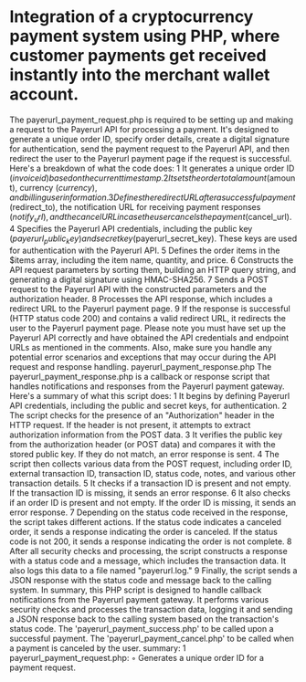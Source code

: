 # Integration of a cryptocurrency payment system using PHP, where customer payments get received instantly into the merchant wallet account.  

The payerurl_payment_request.php is required to be setting up and making a request to the Payerurl API for processing a payment. It's designed to generate a unique order ID, specify order details, create a digital signature for authentication, send the payment request to the Payerurl API, and then redirect the user to the Payerurl payment page if the request is successful. Here's a breakdown of what the code does:
 1 It generates a unique order ID ($invoiceid) based on the current timestamp.
 2 It sets the order total amount ($amount), currency ($currency), and billing user information.
 3 Defines the redirect URL after a successful payment ($redirect_to), the notification URL for receiving payment responses ($notify_url), and the cancel URL in case the user cancels the payment ($cancel_url).
 4 Specifies the Payerurl API credentials, including the public key ($payerurl_public_key) and secret key ($payerurl_secret_key). These keys are used for authentication with the Payerurl API.
 5 Defines the order items in the $items array, including the item name, quantity, and price.
 6 Constructs the API request parameters by sorting them, building an HTTP query string, and generating a digital signature using HMAC-SHA256.
 7 Sends a POST request to the Payerurl API with the constructed parameters and the authorization header.
 8 Processes the API response, which includes a redirect URL to the Payerurl payment page.
 9 If the response is successful (HTTP status code 200) and contains a valid redirect URL, it redirects the user to the Payerurl payment page. Please note you must have set up the Payerurl API correctly and have obtained the API credentials and endpoint URLs as mentioned in the comments. Also, make sure you handle any potential error scenarios and exceptions that may occur during the API request and response handling.
payerurl_payment_response.php
The payerurl_payment_response.php is a callback or response script that handles notifications and responses from the Payerurl payment gateway. Here's a summary of what this script does:
 1 It begins by defining Payerurl API credentials, including the public and secret keys, for authentication.
 2 The script checks for the presence of an "Authorization" header in the HTTP request. If the header is not present, it attempts to extract authorization information from the POST data.
 3 It verifies the public key from the authorization header (or POST data) and compares it with the stored public key. If they do not match, an error response is sent.
 4 The script then collects various data from the POST request, including order ID, external transaction ID, transaction ID, status code, notes, and various other transaction details.
 5 It checks if a transaction ID is present and not empty. If the transaction ID is missing, it sends an error response.
 6 It also checks if an order ID is present and not empty. If the order ID is missing, it sends an error response.
 7 Depending on the status code received in the response, the script takes different actions. If the status code indicates a canceled order, it sends a response indicating the order is canceled. If the status code is not 200, it sends a response indicating the order is not complete.
 8 After all security checks and processing, the script constructs a response with a status code and a message, which includes the transaction data. It also logs this data to a file named "payerurl.log."
 9 Finally, the script sends a JSON response with the status code and message back to the calling system. In summary, this PHP script is designed to handle callback notifications from the Payerurl payment gateway. It performs various security checks and processes the transaction data, logging it and sending a JSON response back to the calling system based on the transaction's status code.
The 'payerurl_payment_success.php' to be called upon a successful payment.
The 'payerurl_payment_cancel.php' to be called when a payment is canceled by the user.
summary:
 1 payerurl_payment_request.php:
 ◦ Generates a unique order ID for a payment request.


